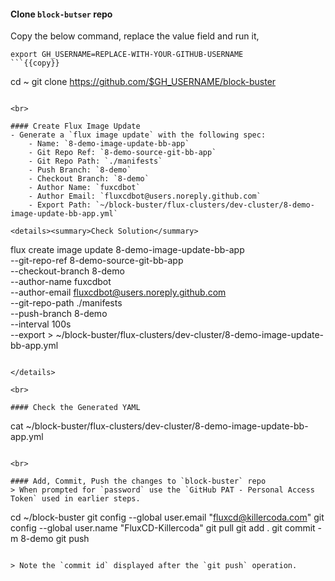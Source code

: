 #### Clone `block-butser` repo
Copy the below command, replace the value field and run it,

```
export GH_USERNAME=REPLACE-WITH-YOUR-GITHUB-USERNAME
```{{copy}}

```
cd ~
git clone https://github.com/$GH_USERNAME/block-buster
```{{exec}}

<br>

#### Create Flux Image Update
- Generate a `flux image update` with the following spec:
    - Name: `8-demo-image-update-bb-app`
    - Git Repo Ref: `8-demo-source-git-bb-app`
    - Git Repo Path: `./manifests`
    - Push Branch: `8-demo`
    - Checkout Branch: `8-demo`
    - Author Name: `fuxcdbot`
    - Author Email: `fluxcdbot@users.noreply.github.com`
    - Export Path: `~/block-buster/flux-clusters/dev-cluster/8-demo-image-update-bb-app.yml`

<details><summary>Check Solution</summary>

```
 flux create image update 8-demo-image-update-bb-app \
 --git-repo-ref 8-demo-source-git-bb-app \
 --checkout-branch 8-demo \
 --author-name fuxcdbot \
 --author-email fluxcdbot@users.noreply.github.com \
 --git-repo-path ./manifests \
 --push-branch 8-demo \
 --interval 100s \
 --export > ~/block-buster/flux-clusters/dev-cluster/8-demo-image-update-bb-app.yml
```{{exec}}

</details>

<br>

#### Check the Generated YAML
```
cat ~/block-buster/flux-clusters/dev-cluster/8-demo-image-update-bb-app.yml
```{{exec}}

<br>

#### Add, Commit, Push the changes to `block-buster` repo
> When prompted for `password` use the `GitHub PAT - Personal Access Token` used in earlier steps.

```
cd ~/block-buster
git config --global user.email "fluxcd@killercoda.com"
git config --global user.name "FluxCD-Killercoda"
git pull
git add .
git commit -m 8-demo
git push
```{{exec}}

> Note the `commit id` displayed after the `git push` operation.